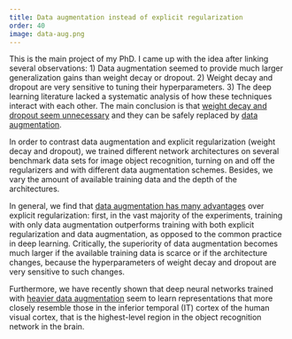 ```yaml
---
title: Data augmentation instead of explicit regularization
order: 40
image: data-aug.png
---
```

This is the main project of my PhD. I came up with the idea after linking several observations: 1) Data augmentation seemed to provide much larger generalization gains than weight decay or dropout. 2) Weight decay and dropout are very sensitive to tuning their hyperparameters. 3) The deep learning literature lacked a systematic analysis of how these techniques interact with each other. The main conclusion is that [weight decay and dropout seem unnecessary](https://arxiv.org/abs/1802.07042) and they can be safely replaced by [data augmentation](https://arxiv.org/abs/1806.03852).

In order to contrast data augmentation and explicit regularization (weight decay and dropout), we trained different network architectures on several benchmark data sets for image object recognition, turning on and off the regularizers and with different data augmentation schemes. Besides, we vary the amount of available training data and the depth of the architectures.

In general, we find that [data augmentation has many advantages](https://link.springer.com/chapter/10.1007/978-3-030-01418-6_10) over explicit regularization: first, in the vast majority of the experiments, training with only data augmentation outperforms training with both explicit regularization and data augmentation, as opposed to the common practice in deep learning. Critically, the superiority of data augmentation becomes much larger if the available training data is scarce or if the architecture changes, because the hyperparameters of weight decay and dropout are very sensitive to such changes.

Furthermore, we have recently shown that deep neural networks trained with [heavier data augmentation](https://ccneuro.org/Papers/ViewPapers.asp?PaperNum=1046) seem to learn representations that more closely resemble those in the inferior temporal (IT) cortex of the human visual cortex, that is the highest-level region in the object recognition network in the brain.

